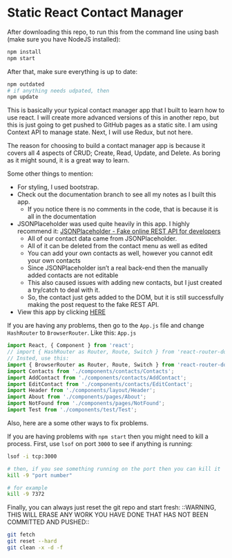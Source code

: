 # Static React Contact Manager

After downloading this repo, to run this from the command line using bash (make sure you have NodeJS installed):
```bash
npm install
npm start
```

After that, make sure everything is up to date:
```bash
npm outdated
# if anything needs udpated, then
npm update
```

This is basically your typical contact manager app that I built to learn how to use react. I will create more advanced versions of this in another repo, but this is just going to get pushed to GitHub pages as a static site. I am using Context API to manage state. Next, I will use Redux, but not here. 

The reason for choosing to build a contact manager app is because it covers all 4 aspects of CRUD; Create, Read, Update, and Delete. As boring as it might sound, it is a great way to learn. 

Some other things to mention:
* For styling, I used bootstrap. 
* Check out the documentation branch to see all my notes as I built this app.
	* If you notice there is no comments in the code, that is because it is all in the documentation
* JSONPlaceholder was used quite heavily in this app. I highly recommend it: [JSONPlaceholder - Fake online REST API for developers](https://jsonplaceholder.typicode.com/)
	* All of our contact data came from JSONPlaceholder.
	* All of it can be deleted from the contact menu as well as edited
	* You can add your own contacts as well, however you cannot edit your own contacts
	* Since JSONPlaceholder isn’t a real back-end then the manually added contacts are not editable
	* This also caused issues with adding new contacts, but I just created a try/catch to deal with it. 
	* So, the contact just gets added to the DOM, but it is still successfully making the post request to the fake REST API.
* View this app by clicking [HERE](https://michaelfrieze.github.io/react-contact-manager)


If you are having any problems, then go to the `App.js` file and change `HashRouter` to `BrowserRouter`.
Like this: `App.js`
```js
import React, { Component } from 'react';
// import { HashRouter as Router, Route, Switch } from 'react-router-dom';
// Insted, use this:
import { BrowserRouter as Router, Route, Switch } from 'react-router-dom';
import Contacts from './components/contacts/Contacts';
import AddContact from './components/contacts/AddContact';
import EditContact from './components/contacts/EditContact';
import Header from './components/layout/Header';
import About from './components/pages/About';
import NotFound from './components/pages/NotFound';
import Test from './components/test/Test';
```


Also, here are a some other ways to fix problems. 

If you are having problems with `npm start` then you might need to kill a process. First, use `lsof` on port `3000` to see if anything is running:
```bash
lsof -i tcp:3000

# then, if you see something running on the port then you can kill it
kill -9 "port number"

# for example
kill -9 7372
```


Finally, you can always just reset the git repo and start fresh:
 ::WARNING, THIS WILL ERASE ANY WORK YOU HAVE DONE THAT HAS NOT BEEN COMMITTED AND PUSHED::
```bash
git fetch
git reset --hard
git clean -x -d -f
```
